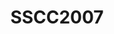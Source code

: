 ---
layout: redirect
title: SSCC2007
loc: ../SearingSoltConoverCrewe2007.pdf
output: html_document
---